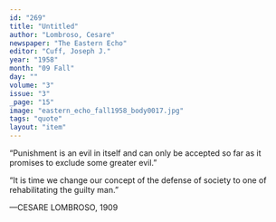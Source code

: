 ```yaml
---
id: "269"
title: "Untitled"
author: "Lombroso, Cesare"
newspaper: "The Eastern Echo"
editor: "Cuff, Joseph J."
year: "1958"
month: "09 Fall"
day: ""
volume: "3"
issue: "3"
_page: "15"
image: "eastern_echo_fall1958_body0017.jpg"
tags: "quote"
layout: "item"
---
```

“Punishment is an evil in itself and can only be accepted so far as it promises to
exclude some greater evil.”

“It is time we change our concept of the defense of society to one of rehabilitating
the guilty man.”

—CESARE LOMBROSO, 1909
